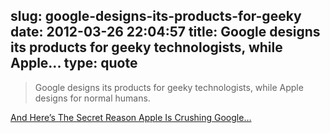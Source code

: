 slug: google-designs-its-products-for-geeky
date: 2012-03-26 22:04:57
title: Google designs its products for geeky technologists, while Apple...
type: quote
---

> Google designs its products for geeky technologists, while Apple designs for normal humans.

[And Here’s The Secret Reason Apple Is Crushing Google…](http://www.businessinsider.com/and-heres-the-secret-reason-apple-is-crushing-google-2012-3)
